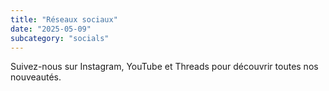 ```yaml
---
title: "Réseaux sociaux"
date: "2025-05-09"
subcategory: "socials"
---
```


Suivez-nous sur Instagram, YouTube et Threads pour découvrir toutes nos nouveautés.
